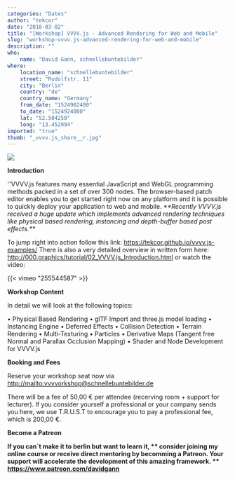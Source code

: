 ```yaml
---
categories: "Dates"
author: "tekcor"
date: "2018-03-02"
title: "[Workshop] VVVV.js - Advanced Rendering for Web and Mobile"
slug: "workshop-vvvv.js-advanced-rendering-for-web-and-mobile"
description: ""
who: 
    name: "David Gann, schnellebuntebilder"
where: 
    location_name: "schnellebuntebilder"
    street: "Rudolfstr. 11"
    city: "Berlin"
    country: "de"
    country_name: "Germany"
    from_date: "1524902400"
    to_date: "1524924000"
    lat: "52.504250"
    long: "13.452994"
imported: "true"
thumb: "_vvvv.js_share__r.jpg"
---
```



![](_vvvv.js_share__r.jpg) 



**Introduction**

''VVVV.js features many essential JavaScript and WebGL programming methods packed in a set of over 300 nodes. The browser-based patch editor enables you to get started right now on any platform and it is possible to quickly deploy your application to web and mobile.
*\*\*Recently VVVV.js received a huge update which implements advanced rendering techniques like physical based rendering, instancing and depth-buffer based post effects.\*\**

To jump right into action follow this link: <https://tekcor.github.io/vvvv.js-examples/>
There is also a very detailed overview in written form here: <http://000.graphics/tutorial/02_VVVV.js_Introduction.html>
or watch the video:


{{< vimeo "255544587" >}}

**Workshop Content**

In detail we will look at the following topics:

• Physical Based Rendering
• glTF Import and three.js model loading
• Instancing Engine
• Deferred Effects
• Collision Detection
• Terrain Rendering
• Multi-Texturing
• Particles
• Derivative Maps (Tangent free Normal and Parallax Occlusion Mapping)
• Shader and Node Development for VVVV.js

**Booking and Fees**

Reserve your workshop seat now via 
<http://mailto:vvvvorkshop@schnellebuntebilder.de>

There will be a fee of 50,00 € per attendee (recerving room + support for lecturer).
If you consider yourself a professional or your company sends you here, we use T.R.U.S.T to encourage you to pay a professional fee, which is 200,00 €.

**Become a Patreon**

**If you can`t make it to berlin but want to learn it, **
**consider joining my online course or receive direct mentoring by becomming a Patreon. Your support will accelerate the development of this amazing framework.**
** <https://www.patreon.com/davidgann>**




